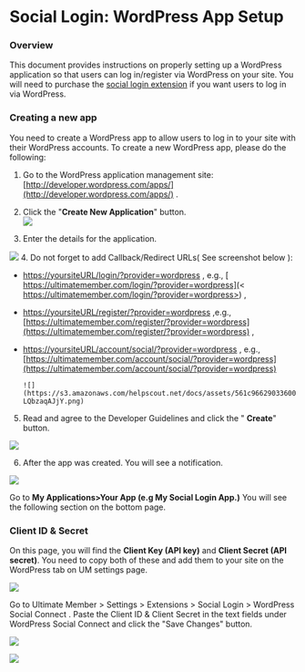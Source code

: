 ---
---
# Social Login: WordPress App Setup
### Overview

 This document provides instructions on properly setting up a WordPress application so that users can log in/register via WordPress on your site. You will need to purchase the  [social login extension](https://ultimatemember.com/extensions/social-login/)  if you want users to log in via WordPress.

### Creating a new app

 You need to create a WordPress app to allow users to log in to your site with their WordPress accounts. To create a new WordPress app, please do the following:

1. Go to the WordPress application management site:  [http://developer.wordpress.com/apps/](http://developer.wordpress.com/apps/) .
2. Click the "<strong>Create New Application</strong>" button.  
      ![](https://s3.amazonaws.com/helpscout.net/docs/assets/561c96629033600a7a36d662/images/6187593c12c07c18afde52bc/file-kniJxaK41l.png)

 3. Enter the details for the application.

  ![](https://s3.amazonaws.com/helpscout.net/docs/assets/561c96629033600a7a36d662/images/61875eb22b380503dfe0237b/file-xK4ngivUMP.png) 4. Do not forget to add Callback/Redirect URLs( See screenshot below ):

- [https://yoursiteURL/login/?provider=wordpress](https://yoursiteURL/login/?provider=wordpress) , e.g., [ https://ultimatemember.com/login/?provider=wordpress](< https://ultimatemember.com/login/?provider=wordpress>) ,
- [https://yoursiteURL/register/?provider=wordpress](https://yoursiteurl/register/?provider=wordpress) ,e.g.,  [](https://ultimatemember.com/register/)  [https://ultimatemember.com/register/?provider=wordpress](https://ultimatemember.com/register/?provider=wordpress) ,
- [https://yoursiteURL/account/social/?provider=wordpress](https://yoursiteurl/account/social/?provider=wordpress) , e.g.,  [https://ultimatemember.com/account/social/?provider=wordpress](https://ultimatemember.com/account/social/?provider=wordpress)   
       
      ![](https://s3.amazonaws.com/helpscout.net/docs/assets/561c96629033600a7a36d662/images/61875f0b2b380503dfe0237c/file-LQbzaqAJjY.png)

 5. Read and agree to the Developer Guidelines and click the " <strong>Create</strong>" button.

  ![](https://s3.amazonaws.com/helpscout.net/docs/assets/561c96629033600a7a36d662/images/61875b8d2b380503dfe02377/file-yCWILumKCM.png)

 6. After the app was created. You will see a notification.

  ![](https://s3.amazonaws.com/helpscout.net/docs/assets/561c96629033600a7a36d662/images/618762a912c07c18afde52c0/file-iXeqag9XiL.png)

 Go to <strong>My Applications&gt;Your App (e.g My Social Login App.)</strong> You will see the following section on the bottom page.

### Client ID &amp; Secret

 On this page, you will find the <strong>Client Key (API key)</strong> and <strong>Client Secret (API secret)</strong>. You need to copy both of these and add them to your site on the WordPress tab on UM settings page. 

  ![](https://s3.amazonaws.com/helpscout.net/docs/assets/561c96629033600a7a36d662/images/61876489efc78d0553e577c5/file-gOHW97Hd8A.png)


 Go to Ultimate Member &gt; Settings &gt; Extensions &gt; Social Login &gt; WordPress Social Connect . Paste the Client ID &amp; Client Secret in the text fields under WordPress Social Connect and click the "Save Changes" button.

  ![](https://s3.amazonaws.com/helpscout.net/docs/assets/561c96629033600a7a36d662/images/65032724e249755d2f85be55/file-6241rvsLKb.png)

  ![](https://s3.amazonaws.com/helpscout.net/docs/assets/561c96629033600a7a36d662/images/650325d5a38b876318e352b0/file-MOsxWHPenF.png)